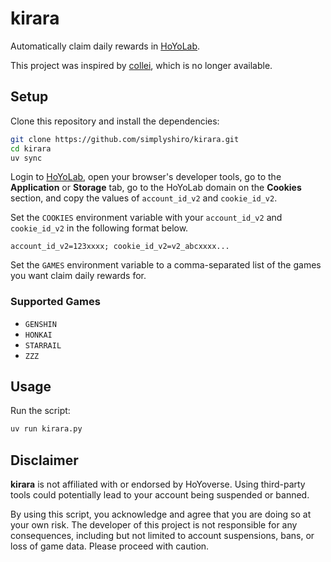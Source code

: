 # kirara

Automatically claim daily rewards in [HoYoLab](https://www.hoyolab.com/).

This project was inspired by [collei](https://github.com/c4em/collei), which is no longer available.

## Setup

Clone this repository and install the dependencies:
```sh
git clone https://github.com/simplyshiro/kirara.git
cd kirara
uv sync
```

Login to [HoYoLab](https://www.hoyolab.com/), open your browser's developer tools, go to the **Application** or **Storage** tab, go to the HoYoLab domain on the **Cookies** section, and copy the values of `account_id_v2` and `cookie_id_v2`.

Set the `COOKIES` environment variable with your `account_id_v2` and `cookie_id_v2` in the following format below.

`account_id_v2=123xxxx; cookie_id_v2=v2_abcxxxx...`

Set the `GAMES` environment variable to a comma-separated list of the games you want claim daily rewards for.

### Supported Games

- `GENSHIN`
- `HONKAI`
- `STARRAIL`
- `ZZZ`

## Usage

Run the script:
```sh
uv run kirara.py
```

## Disclaimer

**kirara** is not affiliated with or endorsed by HoYoverse. Using third-party tools could potentially lead to your account being suspended or banned.

By using this script, you acknowledge and agree that you are doing so at your own risk. The developer of this project is not responsible for any consequences, including but not limited to account suspensions, bans, or loss of game data. Please proceed with caution.
